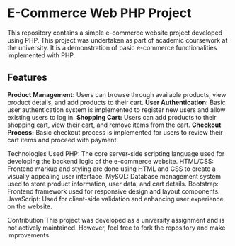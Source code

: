 <h1><b>E-Commerce Web PHP Project</b></h1>
This repository contains a simple e-commerce website project developed using PHP. This project was undertaken as part of academic coursework at the university. It is a demonstration of basic e-commerce functionalities implemented with PHP.

<h2>Features</h2>
<b>Product Management:</b> Users can browse through available products, view product details, and add products to their cart.
<b>User Authentication:</b> Basic user authentication system is implemented to register new users and allow existing users to log in.
<b>Shopping Cart:</b> Users can add products to their shopping cart, view their cart, and remove items from the cart.
<b>Checkout Process:</b> Basic checkout process is implemented for users to review their cart items and proceed with payment.

Technologies Used
PHP: The core server-side scripting language used for developing the backend logic of the e-commerce website.
HTML/CSS: Frontend markup and styling are done using HTML and CSS to create a visually appealing user interface.
MySQL: Database management system used to store product information, user data, and cart details.
Bootstrap: Frontend framework used for responsive design and layout components.
JavaScript: Used for client-side validation and enhancing user experience on the website.

Contribution
This project was developed as a university assignment and is not actively maintained. However, feel free to fork the repository and make improvements.
